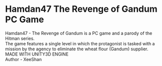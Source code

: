 # Hamdan47 The Revenge of Gandum PC Game
Hamdan47 - The Revenge of Gandum is a PC game and a parody of the Hitman series.<br>
The game features a single level in which the protagonist is tasked with a mission by the agency to eliminate the wheat flour (Gandum) supplier.
<br>
MADE WITH UNITY3D ENGINE
<br>
Author - XeeShan
